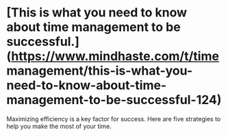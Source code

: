 
# [This is what you need to know about time management to be successful.](https://www.mindhaste.com/t/time management/this-is-what-you-need-to-know-about-time-management-to-be-successful-124)

Maximizing efficiency is a key factor for success. Here are five strategies to help you make the most of your time.
    